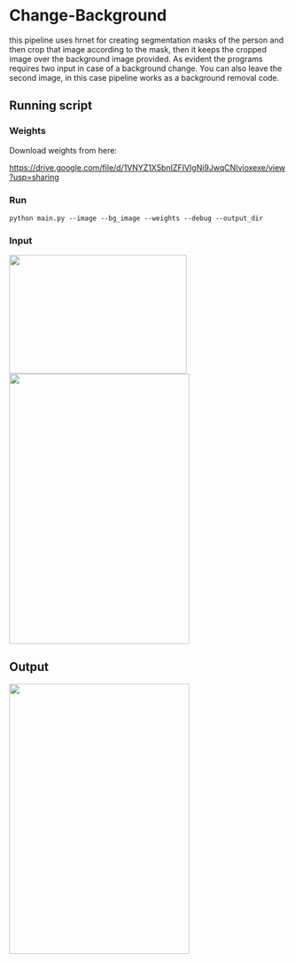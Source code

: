 # Change-Background
this pipeline uses hrnet for creating segmentation masks of the person and then crop that image according to the mask, then it keeps the cropped image over the background image provided. As evident the programs requires two input in case of a background change. You can also leave the second image, in this case pipeline works as a background removal code.

## Running script

### Weights

Download weights from here:

https://drive.google.com/file/d/1VNYZ1X5bnIZFIVIgNi9JwqCNIvioxexe/view?usp=sharing

### Run 

``` python main.py --image --bg_image --weights --debug --output_dir ```


### Input 

<img src="https://github.com/theAyushAT/Background-Change/blob/main/demo_images/background.jpg" width="320.0" height= "213.3"> <img src= "https://github.com/theAyushAT/Background-Change/blob/main/demo_images/image1.jpg" width= "325" height= "487.5">


## Output
<img src="https://github.com/theAyushAT/Background-Change/blob/main/demo_images/final1.png" width= "325" height= "487.5">





